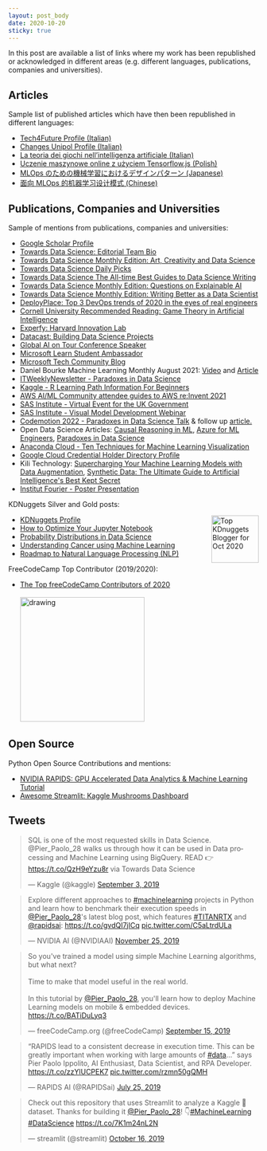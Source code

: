 ```yaml
---
layout: post_body
date: 2020-10-20
sticky: true
---
```


In this post are available a list of links where my work has been republished or acknowledged in different areas (e.g. different languages, publications, companies and universities).

<!--end_excerpt-->

## Articles

Sample list of published articles which have then been republished in different languages:

- [Tech4Future Profile (Italian)](https://tech4future.info/author/pier-paolo-ippolito/)
- [Changes Unipol Profile (Italian)](https://changes.unipol.it/author/pier-paolo-ippolito)
- [La teoria dei giochi nell’intelligenza artificiale (Italian)](https://www.ai4business.it/intelligenza-artificiale/la-teoria-dei-giochi-intelligenza-artificiale/)
- [Uczenie maszynowe online z użyciem Tensorflow.js (Polish)](https://bulldogjob.pl/news/763-uczenie-maszynowe-online-z-uzyciem-tensorflow-js)
- [MLOps のための機械学習におけるデザインパターン (Japanese)](https://ainow.ai/2022/02/14/262548/)
- [面向 MLOps 的机器学习设计模式 (Chinese)](https://www.51cto.com/article/703935.html)

## Publications, Companies and Universities

Sample of mentions from publications, companies and universities:

- [Google Scholar Profile](https://scholar.google.com/citations?user=QgG-lgwAAAAJ&hl=en)
- [Towards Data Science: Editorial Team Bio](https://towardsdatascience.com/our-team-c2c8e712c971)
- [Towards Data Science Monthly Edition: Art, Creativity and Data Science](https://towardsdatascience.com/april-edition-art-creativity-and-data-science-5ca9849f5da3)
- [Towards Data Science Daily Picks](https://towardsdatascience.com/latest-picks-how-to-spot-a-data-charlatan-624d152c9aa)
- [Towards Data Science The All-time Best Guides to Data Science Writing](https://towardsdatascience.com/the-all-time-best-guides-to-data-science-writing-tues-b6fec391e9d9)
- [Towards Data Science Monthly Edition: Questions on Explainable AI](https://towardsdatascience.com/may-edition-questions-on-explainable-ai-6968e9ac1ccf)
- [Towards Data Science Monthly Edition: Writing Better as a Data Scientist](https://towardsdatascience.com/august-edition-writing-better-as-a-data-scientist-5893196fd3cf)
- [DeployPlace: Top 3 DevOps trends of 2020 in the eyes of real engineers](https://deployplace.com/blog/top-3-devops-trends-2020/)
- [Cornell University Recommended Reading: Game Theory in Artificial Intelligence](http://blogs.cornell.edu/info2040/2019/09/23/game-theory-in-artificial-intelligence/)
- [Experfy: Harvard Innovation Lab](https://resources.experfy.com/author/pier-paolo-ippolito/)
- [Datacast: Building Data Science Projects](https://medium.com/cracking-the-data-science-interview/datacast-episode-57-building-data-science-projects-with-pier-paolo-ippolito-ceb30f416baf)
- [Global AI on Tour Conference Speaker](https://tour.globalai.live/speakers/pier-paolo-ippolito/)
- [Microsoft Learn Student Ambassador](https://studentambassadors.microsoft.com/en-US/profile/3827)
- [Microsoft Tech Community Blog](https://techcommunity.microsoft.com/t5/student-developer-blog/meet-a-recent-microsoft-learn-student-ambassador-graduate-pier/ba-p/2638369)
- Daniel Bourke Machine Learning Monthly August 2021: [Video](https://www.youtube.com/watch?v=4zPc0Q63Tv0) and [Article](https://zerotomastery.io/blog/machine-learning-monthly-august-2021/)
- [ITWeeklyNewsletter - Paradoxes in Data Science](https://www.prometheandatasolutions.com/V4-articles.php?cat=data)
- [Kaggle - R Learning Path Information For Beginners](https://www.kaggle.com/questions-and-answers/279884)
- [AWS AI/ML Community attendee guides to AWS re:Invent 2021](https://aws.amazon.com/blogs/machine-learning/aws-ai-ml-community-attendee-guides-to-aws-reinvent-2021/)
- [SAS Institute - Virtual Event for the UK Government](https://www.sas.com/en_gb/events/2021/discover-answers-to-accelerate-the-uk-forward/on-demand.html)
- [SAS Institute - Visual Model Development Webinar](https://www.sas.com/en_gb/webinars/visual-model-development.html)
- [Codemotion 2022 - Paradoxes in Data Science Talk](https://talks.codemotion.com/paradoxes-in-data-science) & follow up [article.](https://ciberneticagerber.it/2022/03/25/codemotion/)
- Open Data Science Articles: [Causal Reasoning in ML](https://opendatascience.com/causal-reasoning-in-machine-learning/), [Azure for ML Engineers](https://opendatascience.com/azure-for-machine-learning-engineers/), [Paradoxes in Data Science](https://opendatascience.com/paradoxes-in-data-science/)
- [Anaconda Cloud - Ten Techniques for Machine Learning Visualization](https://anaconda.cloud/ippolito-machine-learning-visualization)
- [Google Cloud Credential Holder Directory Profile](https://googlecloudcertified.credential.net/profile/e9c09ea9956ff29fa38a936f7759268235853383)
- Kili Technology: [Supercharging Your Machine Learning Models with Data Augmentation](https://kili-technology.com/data-labeling/machine-learning/data-augmentation-guide), [Synthetic Data: The Ultimate Guide to Artificial Intelligence's Best Kept Secret](https://kili-technology.com/data-labeling/synthetic-data-guide)
- [Institut Fourier - Poster Presentation](https://www-fourier.ujf-grenoble.fr/~m1maths/fichiers/Poster_Baumier_Henneuse.pdf)

KDNuggets Silver and Gold posts:

<a href="https://www.kdnuggets.com/2020/10/top-news-week-1019-1025.html" target="_blank" rel="noopener"><img src="https://www.kdnuggets.com/images/tkb-2010-s.png" width=95 alt="Top KDnuggets Blogger for Oct 2020" align="right"></a>

- [KDNuggets Profile](https://www.kdnuggets.com/author/pierpaolo-ippolito)
- [How to Optimize Your Jupyter Notebook](https://www.kdnuggets.com/2020/01/optimize-jupyter-notebook.html)
- [Probability Distributions in Data Science](https://www.kdnuggets.com/2020/02/probability-distributions-data-science.html)
- [Understanding Cancer using Machine Learning](https://www.kdnuggets.com/2019/08/understanding-cancer-machine-learning.html)
- [Roadmap to Natural Language Processing (NLP)](https://www.kdnuggets.com/2020/10/roadmap-natural-language-processing-nlp.html)

FreeCodeCamp Top Contributor (2019/2020):

- [The Top freeCodeCamp Contributors of 2020](https://www.freecodecamp.org/news/2020-top-contributors/)
  <br>
  <br>
  <img src="/assets/img/posts/freecamp.jpg" alt="drawing" style="width:250px;"/>

## Open Source

Python Open Source Contributions and mentions:

- [NVIDIA RAPIDS: GPU Accelerated Data Analytics & Machine Learning Tutorial](https://github.com/rapidsai-community/notebooks-contrib/blob/branch-0.12/multimedia_links.md)
- [Awesome Streamlit: Kaggle Mushrooms Dashboard](https://github.com/MarcSkovMadsen/awesome-streamlit)

## Tweets

<blockquote class="twitter-tweet"><p lang="en" dir="ltr">SQL is one of the most requested skills in Data Science. @Pier_Paolo_28 walks us through how it can be used in Data processing and Machine Learning using BigQuery. READ 👉 <a href="https://t.co/QzH9eYzu8r">https://t.co/QzH9eYzu8r</a> via Towards Data Science</p>&mdash; Kaggle (@kaggle) <a href="https://twitter.com/kaggle/status/1168922401050157060?ref_src=twsrc%5Etfw">September 3, 2019</a></blockquote> <script async src="https://platform.twitter.com/widgets.js" charset="utf-8"></script>

<blockquote class="twitter-tweet"><p lang="en" dir="ltr">Explore different approaches to <a href="https://twitter.com/hashtag/machinelearning?src=hash&amp;ref_src=twsrc%5Etfw">#machinelearning</a> projects in Python and learn how to benchmark their execution speeds in <a href="https://twitter.com/Pier_Paolo_28?ref_src=twsrc%5Etfw">@Pier_Paolo_28</a>&#39;s latest blog post, which features <a href="https://twitter.com/hashtag/TITANRTX?src=hash&amp;ref_src=twsrc%5Etfw">#TITANRTX</a> and <a href="https://twitter.com/RAPIDSai?ref_src=twsrc%5Etfw">@rapidsai</a>: <a href="https://t.co/gvdQI7jICq">https://t.co/gvdQI7jICq</a> <a href="https://t.co/C5aLtrdULa">pic.twitter.com/C5aLtrdULa</a></p>&mdash; NVIDIA AI (@NVIDIAAI) <a href="https://twitter.com/NVIDIAAI/status/1199108006958583808?ref_src=twsrc%5Etfw">November 25, 2019</a></blockquote> <script async src="https://platform.twitter.com/widgets.js" charset="utf-8"></script>

<blockquote class="twitter-tweet"><p lang="en" dir="ltr">So you&#39;ve trained a model using simple Machine Learning algorithms, but what next?<br><br>Time to make that model useful in the real world.<br><br>In this tutorial by <a href="https://twitter.com/Pier_Paolo_28?ref_src=twsrc%5Etfw">@Pier_Paolo_28</a>, you&#39;ll learn how to deploy Machine Learning models on mobile &amp; embedded devices. <a href="https://t.co/BATiDuLyq3">https://t.co/BATiDuLyq3</a></p>&mdash; freeCodeCamp.org (@freeCodeCamp) <a href="https://twitter.com/freeCodeCamp/status/1173280819592552448?ref_src=twsrc%5Etfw">September 15, 2019</a></blockquote> <script async src="https://platform.twitter.com/widgets.js" charset="utf-8"></script>

<blockquote class="twitter-tweet"><p lang="en" dir="ltr">“RAPIDS lead to a consistent decrease in execution time. This can be greatly important when working with large amounts of <a href="https://twitter.com/hashtag/data?src=hash&amp;ref_src=twsrc%5Etfw">#data</a>...” says Pier Paolo Ippolito, AI Enthusiast, Data Scientist, and RPA Developer. <a href="https://t.co/zzYlUCPEK7">https://t.co/zzYlUCPEK7</a> <a href="https://t.co/rzmn50gQMH">pic.twitter.com/rzmn50gQMH</a></p>&mdash; RAPIDS AI (@RAPIDSai) <a href="https://twitter.com/RAPIDSai/status/1154447478009131008?ref_src=twsrc%5Etfw">July 25, 2019</a></blockquote> <script async src="https://platform.twitter.com/widgets.js" charset="utf-8"></script>

<blockquote class="twitter-tweet"><p lang="en" dir="ltr">Check out this repository that uses Streamlit to analyze a Kaggle 🍄dataset. Thanks for building it <a href="https://twitter.com/Pier_Paolo_28?ref_src=twsrc%5Etfw">@Pier_Paolo_28</a>! 👇<a href="https://twitter.com/hashtag/MachineLearning?src=hash&amp;ref_src=twsrc%5Etfw">#MachineLearning</a> <a href="https://twitter.com/hashtag/DataScience?src=hash&amp;ref_src=twsrc%5Etfw">#DataScience</a> <a href="https://t.co/7K1m24nL2N">https://t.co/7K1m24nL2N</a></p>&mdash; streamlit (@streamlit) <a href="https://twitter.com/streamlit/status/1184501301578620928?ref_src=twsrc%5Etfw">October 16, 2019</a></blockquote> <script async src="https://platform.twitter.com/widgets.js" charset="utf-8"></script>
